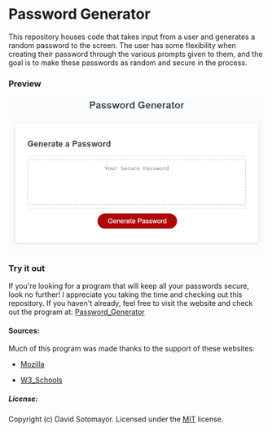 # Password Generator

This repository houses code that takes input from a user and generates a random password to the screen.  The user has some flexibility when creating their password through the various prompts given to them, and the goal is to make these passwords as random and secure in the process.

### Preview

![Password_Generator](images/03-javascript-homework-demo.png)

### Try it out

If you're looking for a program that will keep all your passwords secure, look no further!  I appreciate you taking the time and checking out this repository.  If you haven't already, feel free to visit the website and check out the program at: [Password_Generator](https://davidesotomayor.github.io/Password_Generator/)

#### Sources:
Much of this program was made thanks to the support of these websites:

- [Mozilla](https://developer.mozilla.org/en-US/)

- [W3_Schools](https://www.w3schools.com/)

##### License:

Copyright (c) David Sotomayor.
Licensed under the [MIT](https://github.com/microsoft/vscode/blob/master/LICENSE.txt) license.